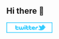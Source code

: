 ## Hi there 👋
<a href="https://twitter.com/intent/follow?screen_name=podalirius_" rel="nofollow"><img src="https://raw.githubusercontent.com/p0dalirius/p0dalirius/main/.github/assets/twitter.png" width="24%" height="24%" style="max-width: 100%;"></a>
<!--
**Asthral/Asthral** is a ✨ _special_ ✨ repository because its `README.md` (this file) appears on your GitHub profile.

Here are some ideas to get you started:

- 🔭 I’m currently working on ...
- 🌱 I’m currently learning ...
- 👯 I’m looking to collaborate on ...
- 🤔 I’m looking for help with ...
- 💬 Ask me about ...
- 📫 How to reach me: ...
- 😄 Pronouns: ...
- ⚡ Fun fact: ...
-->
